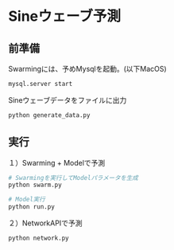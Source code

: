 # Sineウェーブ予測

## 前準備

Swarmingには、予めMysqlを起動。(以下MacOS)
```sh
mysql.server start
```

Sineウェーブデータをファイルに出力
```sh
python generate_data.py
```

## 実行

１）Swarming + Modelで予測
```sh
# Swarmingを実行してModelパラメータを生成
python swarm.py

# Model実行
python run.py
```

２）NetworkAPIで予測
```sh
python network.py
```